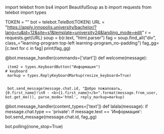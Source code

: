 import telebot
from bs4 import BeautifulSoup as b
import requests
from telebot import types

TOKEN = ""
bot = telebot.TeleBot(TOKEN)
URL = "https://apply.innopolis.university/bachelor/?lang=ru&id=12&site=s1&template=university24&landing_mode=edit"
r = requests.get(URL)
soup = b(r.text, "html.parser")
fag = soup.find_all("div", class_="learning-program top-left learning-program_no-padding")
fag_gg= [c.text for c in fag]
print(fag_gg)

@bot.message_handler(commands=['start'])
def welcome(message):

     item2 = types.KeyboardButton("Информация")
    # keyboard
     markup = types.ReplyKeyboardMarkup(resize_keyboard=True) 

 
     bot.send_message(message.chat.id, "Добро пожаловать, {0.first_name}!\nЯ - <b>{1.first_name}</b>".format(message.from_user, bot.get_me()), parse_mode='html', reply_markup=markup)
@bot.message_handler(content_types=['text'])
def lalala(message):
    if message.chat.type == 'private':
        if message.text == 'Информация':
            bot.send_message(message.chat.id, fag_gg)











bot.polling(none_stop=True)
